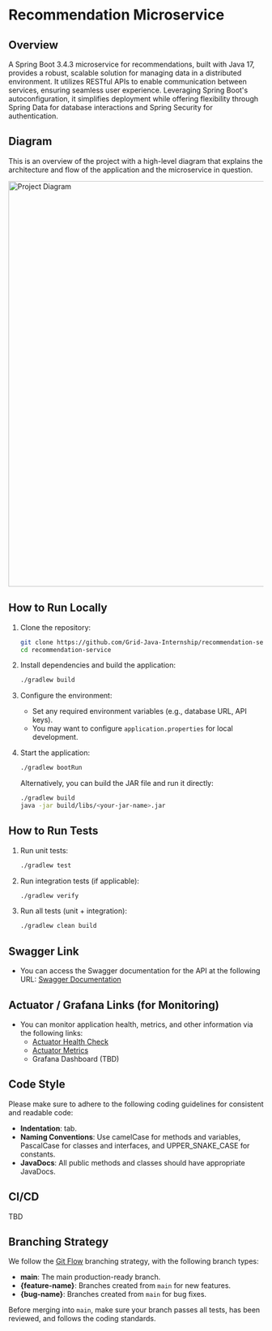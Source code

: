 # Recommendation Microservice

## Overview

A Spring Boot 3.4.3 microservice for recommendations, built with Java 17, provides a robust, scalable solution for managing data in a distributed environment.
It utilizes RESTful APIs to enable communication between services, ensuring seamless user experience.
Leveraging Spring Boot's autoconfiguration, it simplifies deployment while offering flexibility through Spring Data for database interactions and Spring Security for authentication.

## Diagram
This is an overview of the project with a high-level diagram that explains the architecture and flow of the application and the microservice in question.

<img src="https://i.ibb.co/ynqCxv0f/Final-Class-Diagram.png" alt="Project Diagram" width="800"/>

## How to Run Locally

1. Clone the repository:
    ```bash
    git clone https://github.com/Grid-Java-Internship/recommendation-service
    cd recommendation-service
    ```

2. Install dependencies and build the application:
    ```bash
    ./gradlew build
    ```

3. Configure the environment:
    - Set any required environment variables (e.g., database URL, API keys).
    - You may want to configure `application.properties` for local development.

4. Start the application:
    ```bash
    ./gradlew bootRun
    ```
   Alternatively, you can build the JAR file and run it directly:
    ```bash
    ./gradlew build
    java -jar build/libs/<your-jar-name>.jar
    ```

## How to Run Tests

1. Run unit tests:
    ```bash
    ./gradlew test
    ```

2. Run integration tests (if applicable):
    ```bash
    ./gradlew verify
    ```

3. Run all tests (unit + integration):
    ```bash
    ./gradlew clean build
    ```

## Swagger Link

- You can access the Swagger documentation for the API at the following URL:
  [Swagger Documentation](http://localhost:8080/swagger-ui.html)

## Actuator / Grafana Links (for Monitoring)

- You can monitor application health, metrics, and other information via the following links:
    - [Actuator Health Check](http://localhost:8080/actuator/health)
    - [Actuator Metrics](http://localhost:8080/actuator/metrics)
    - Grafana Dashboard (TBD)

## Code Style

Please make sure to adhere to the following coding guidelines for consistent and readable code:

- **Indentation**: tab.
- **Naming Conventions**: Use camelCase for methods and variables, PascalCase for classes and interfaces, and UPPER_SNAKE_CASE for constants.
- **JavaDocs**: All public methods and classes should have appropriate JavaDocs.

## CI/CD

TBD

## Branching Strategy

We follow the [Git Flow](https://www.atlassian.com/git/tutorials/comparing-workflows/gitflow-workflow) branching strategy, with the following branch types:

- **main**: The main production-ready branch.
- **{feature-name}**: Branches created from `main` for new features.
- **{bug-name}**: Branches created from `main` for bug fixes.

Before merging into `main`, make sure your branch passes all tests, has been reviewed, and follows the coding standards.